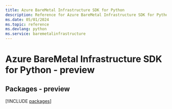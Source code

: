 ```yaml
---
title: Azure BareMetal Infrastructure SDK for Python
description: Reference for Azure BareMetal Infrastructure SDK for Python
ms.date: 05/01/2024
ms.topic: reference
ms.devlang: python
ms.service: baremetalinfrastructure
---
```

# Azure BareMetal Infrastructure SDK for Python - preview
## Packages - preview
[!INCLUDE [packages](baremetal-infrastructure-index.md)]